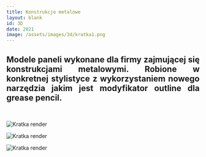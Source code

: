 ```yaml
---
title: Konstrukcje metalowe
layout: blank
id: 3D
date: 2021
image: /assets/images/3d/kratka1.png
---
```


<div style="text-align: justify"> 
<h2> 
Modele paneli wykonane dla firmy zajmującej się konstrukcjami metalowymi. Robione w konkretnej stylistyce z wykorzystaniem nowego narzędzia jakim jest modyfikator outline dla grease pencil.
</h2>
<br>
</div>

![Kratka render]({{site.url}}/assets/images/3d/kratka1.png)

![Kratka render]({{site.url}}/assets/images/3d/kratka2.png)

![Kratka render]({{site.url}}/assets/images/3d/kratka3.png)


